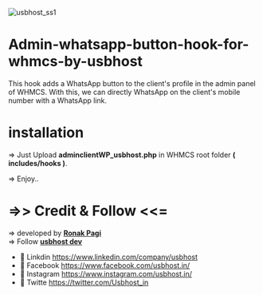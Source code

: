 ![usbhost_ss1](https://user-images.githubusercontent.com/95051463/191526601-cd378ef6-0575-42af-89ed-32a7a8d9d033.png)


# Admin-whatsapp-button-hook-for-whmcs-by-usbhost
This hook adds a WhatsApp button to the client's profile in the admin panel of WHMCS. With this, we can directly WhatsApp on the client's mobile number with a WhatsApp link.


# installation
=> Just Upload <b>adminclientWP_usbhost.php</b> in WHMCS root folder <b>( includes/hooks )</b>.

=> Enjoy..

  # =>> Credit & Follow <<=
  => developed by <b><a href="https://github.com/pagi-ronak">Ronak Pagi </a></b>
  <br>
  => Follow  <b><a href="https://github.com/usbhost-dev/">usbhost dev </a></b>
  <br>
- 🌱 Linkdin https://www.linkedin.com/company/usbhost
- 🌱 Facebook https://www.facebook.com/usbhost.in/
- 🌱 Instagram https://www.instagram.com/usbhost.in/
- 🌱 Twitte https://twitter.com/Usbhost_in



